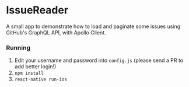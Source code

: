 # IssueReader

A small app to demonstrate how to load and paginate some issues using GitHub's GraphQL API, with Apollo Client.

### Running

1. Edit your username and password into `config.js` (please send a PR to add better login!)
2. `npm install`
3. `react-native run-ios`
